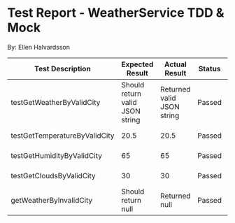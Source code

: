 # Test Report - WeatherService TDD & Mock 

By: Ellen Halvardsson

| Test Description              | Expected Result	                | Actual Result	             | Status	 | Comments                       |
|-------------------------------|---------------------------------|----------------------------|---------|--------------------------------|
| testGetWeatherByValidCity     | Should return valid JSON string | Returned valid JSON string | Passed  | No issues identified           |
| testGetTemperatureByValidCity | 20.5                            | 20.5                       | Passed  | No issues identified           |
| testGetHumidityByValidCity    | 65                              | 65                         | Passed  | No issues identified           |
| testGetCloudsByValidCity      | 30                              | 30                         | Passed  | No issues identified           |
| getWeatherByInvalidCity       | Should return null              | Returned null              | Passed  | Handled invalid city correctly |